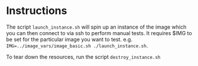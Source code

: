 # Instructions
The script `launch_instance.sh` will spin up an instance of the image which you can then connect to via ssh to perform manual tests. It requires $IMG to be set for the particular image you want to test. e.g. `IMG=../image_vars/image_basic.sh ./launch_instance.sh`.

To tear down the resources, run the script `destroy_instance.sh`
